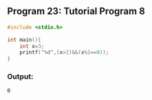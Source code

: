 ## Program 23: Tutorial Program 8
```c 
#include <stdio.h>

int main(){
    int x=3;
    printf("%d",(x>2)&&(x%2==0));
}

```

### Output:
```
0
```

